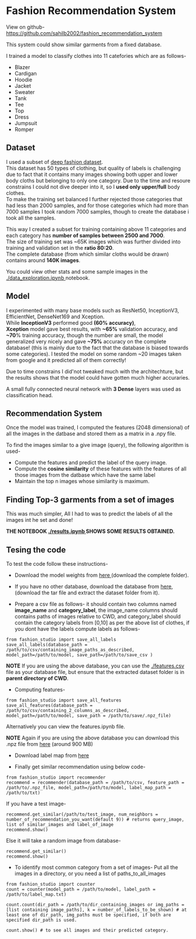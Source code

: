 # Fashion Recommendation System
View on github- https://github.com/sahilb2002/fashion_recommendation_system 

This system could show similar garments from a fixed database.

I trained a model to classify clothes into 11 catefories which are as follows-
- Blazer
- Cardigan
- Hoodie
- Jacket
- Sweater
- Tank
- Tee
- Top
- Dress
- Jumpsuit
- Romper

## Dataset
I used a subset of <a href = "https://mmlab.ie.cuhk.edu.hk/projects/DeepFashion.html" > deep fashion dataset</a>. <br>
This dataset has 50 types of clothing, but quality of labels is challenging due to fact that it contains many images showing both upper and lower body cloths but belonging to only one category. Due to the time and resoure constrains I could not dive deeper into it, so I **used only upper/full** body clothes. <br>
To make the training set balanced I further rejected those categories that had less than 2000 samples, and for those categories which had more than 7000 samples I took random 7000 samples, though to create the database i took all the samples.

This way I created a subset for training containing above 11 categories and each category has **number of samples between 2500 and 7000**. <br>
The size of training set was ~65K images which was further divided into training and validation set in the **ratio 80:20**. <br>
The complete database (from which similar cloths would be drawn) contains around **140K images**.

You could view other stats and some sample images in the <a href= "data_exploration.ipynb" > ./data_exploration.ipynb </a> notebook.
 
## Model
I experimented with many base models such as ResNet50, InceptionV3, EfficientNet, DenseNet169 and Xception. <br>
While **InceptionV3** performed good **(60% accuracy)**, <br>
**Xception** model gave best results, with **~65%** validation accuracy, and **~70**% training accuracy, though the number are small, the model generalized very nicely and gave **~75%** accuracy on the complete database! (this is mainly due to the fact that the database is biased towards some categories). I tested the model on some random ~20 images taken from google and it predicted all of them correctly!

Due to time constrains I did'not tweaked much with the architechture, but the results shows that the model could have gotten much higher accuraries.

A small fully connected neural network with **3 Dense** layers was used as classification head.

## Recommendation System
Once the model was trained, I computed the features (2048 dimensional) of all the images in the datbase and stored them as a matrix in a .npy file.

To find the images similar to a give image (query), the following algorithm is used-

- Compute the features and predict the label of the query image.
- Compute the **cosine similarity** of these features with the features of all those images from the datbase which have the same label
- Maintain the top n images whose similarity is maximum.

## Finding Top-3 garments from a set of images
This was much simpler, All I had to was to predict the labels of all the images int he set and done!

**THE NOTEBOOK <a href="./results.ipynb"> ./results.ipynb </a>  SHOWS SOME RESULTS OBTAINED.**

## Tesing the code
To test the code follow these instructions-
- Download the model weights from <a href = "https://drive.google.com/drive/folders/1VEK2PZYhm34633uRfaj-teToRwSdM6dK?usp=sharing"> here </a> (download the complete folder).

- If you have no other database, download the database from <a href="https://drive.google.com/file/d/1-kxFk9ojVXV2Nx2vsitmX-3F7suQFwCm/view?usp=sharing">here</a>, (download the tar file and extract the dataset folder from it).

- Prepare a csv file as follows- it should contain two columns named **image_name** and **category_label**, the image_name columns should contains paths of images relative to CWD, and category_label should contain the category labels from [0,10] as per the above list of clothes, if you dont have the labels compute labels as follows-
```
from fashion_studio import save_all_labels
save_all_labels(database_path = /path/to/csv/containing_image_paths_as_described, model_path=/path/to/model, save_path=/path/to/save_csv )
```
**NOTE** If you are using the above database, you can use the <a href="./features.csv">./features.csv</a> file as your database file, but ensure that the extracted dataset folder is in **parent directory of CWD**.

- Computing features-
```
from fashion_studio import save_all_features
save_all_features(database_path = /path/to/csv/containing_2_columns_as_described, model_path=/path/to/model, save_path = /path/to/save/.npz_file)
```
Alternatively you can view the features.ipynb file.

**NOTE** Again if you are using the above database you can download this .npz file from <a href="https://drive.google.com/file/d/1-2WBZyjwHcQFrffnIEQDU8UR47psgGpB/view?usp=sharing">here</a> (around 900 MB)

- Download label map from <a href="https://drive.google.com/file/d/1LmF9oxGa8SUF8xI5zqlMqFgkhGH98CXG/view?usp=sharing"> here </a>

- Finally get similar recommendation using below code-
```
from fashion_studio import recommender
recommend = recommender(database_path = /path/to/csv, feature_path = /path/to/.npz_file, model_path=/path/to/model, label_map_path = /path/to/txt)
```
If you have a test image-
```
recommend.get_similar(/path/to/test_image, num_neighbors = number_of_recommendation_you_want(default 9)) # returns query_image, list of similar_images and label_of_image
recommend.show()
```
Else it will take a random image from database-
```
recommend.get_similar()
recommend.show()
```

- To identify most common category from a set of images-
Put all the images in a directory, or you need a list of paths_to_all_images
```
from fashion_studio import counter
count = counter(model_path = /path/to/model, label_path = /path/to/label_map.txt)

count.count(dir_path = /path/to/dir_containing_images or img_paths = [list containing image_paths], k = number_of_labels_to_be_shown) # at least one of dir_path, img_paths must be specified, if both are specified dir_path is used.

count.show() # to see all images and their predicted category.
```